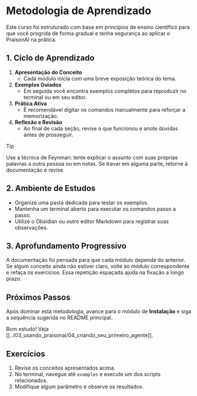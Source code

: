 # Metodologia de Aprendizado

Este curso foi estruturado com base em princípios de ensino científico para que você progrida de forma gradual e tenha segurança ao aplicar o PraisonAI na prática.

## 1. Ciclo de Aprendizado

1. **Apresentação do Conceito**
   - Cada módulo inicia com uma breve exposição teórica do tema.
2. **Exemplos Guiados**
   - Em seguida você encontra exemplos completos para reproduzir no terminal ou em seu editor.
3. **Prática Ativa**
   - É recomendável digitar os comandos manualmente para reforçar a memorização.
4. **Reflexão e Revisão**
   - Ao final de cada seção, revise o que funcionou e anote dúvidas antes de prosseguir.

> [!TIP]
> Use a técnica de Feynman: tente explicar o assunto com suas próprias palavras a outra pessoa ou em notas. Se travar em alguma parte, retorne à documentação e revise.

## 2. Ambiente de Estudos

- Organize uma pasta dedicada para testar os exemplos.
- Mantenha um terminal aberto para executar os comandos passo a passo.
- Utilize o Obsidian ou outro editor Markdown para registrar suas observações.

## 3. Aprofundamento Progressivo

A documentação foi pensada para que cada módulo dependa do anterior. Se algum conceito ainda não estiver claro, volte ao módulo correspondente e refaça os exercícios. Essa repetição espaçada ajuda na fixação a longo prazo.

## Próximos Passos

Após dominar esta metodologia, avance para o módulo de **Instalação** e siga a sequência sugerida no README principal.

Bom estudo!
Veja [[../03_usando_praisonai/04_criando_seu_primeiro_agente]].

## Exercícios

1. Revise os conceitos apresentados acima.
2. No terminal, navegue até `examples` e execute um dos scripts relacionados.
3. Modifique algum parâmetro e observe os resultados.
